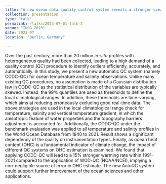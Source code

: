 ```yaml
---
title: "A new ocean data quality control system reveals a stronger ocean warming rate"
collection: presentation
type: "talk"
permalink: /talks/2023-07-01-talk-2
venue: "IUGG 2023"
date: 2023-07
location: "Berlin, Germany"

---
```


Over the past century, more than 20 million *in-situ* profiles with heterogeneous quality had been collected, leading to a high demand of a quality control (QC) procedure to identify outliers efficiently, accurately, and automatically. In this study, we present a new automatic QC system (namely CODC-QC) for ocean temperature and salinity observations. Unlike many existing QC procedures, no assumption is made of a Gaussian distribution law in CODC-QC as the statistical distribution of the variables are typically skewed. Instead, the 99% quantiles are used as thresholds to define the local climatological ranges. In addition, these thresholds are time-varying, which aims at reducing erroneously excluding good real-time data. The above strategies are used in the local climatological range check for temperature, salinity and vertical temperature gradient, in which the anisotropic feature of water properties and the topography barriers adjustment is accounted for. Additionally, the CODC-QC under the benchmark evaluation was applied to all temperature and salinity profiles in the World Ocean Database from 1940 to 2021. Result shows a significant dependency of the quality on instrumentation types. Finally, as ocean heat content (OHC) is a fundamental indicator of climate change, the impact of different QC systems on OHC estimation is examined. We found that applying CODC-QC will lead to a 15% stronger warming rate within 1991–2021 compared to the application of WOD-QC (NOAA/NCEI), implying a non-negligible source of error in OHC estimate. The new AutoQC system could support further improvement of the ocean sciences and other applications.

